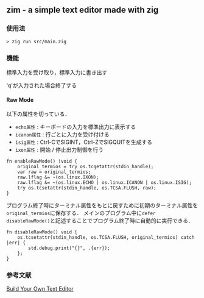 ## zim - a simple text editor made with zig

### 使用法

```
> zig run src/main.zig
```

### 機能

標準入力を受け取り，標準入力に書き出す

'q'が入力された場合終了する

#### Raw Mode

以下の属性を切っている．

 - `echo属性` : キーボードの入力を標準出力に表示する
 - `icanon属性` : 行ごとに入力を受け付ける
 - `isig属性` : Ctrl-CでSIGINT，Ctrl-ZでSIGQUITを生成する
 - `ixon属性` : 開始 / 停止出力制御を行う

```
fn enableRawMode() !void {
    original_termios = try os.tcgetattr(stdin_handle);
    var raw = original_termios;
    raw.lflag &= ~(os.linux.IXON);
    raw.lflag &= ~(os.linux.ECHO | os.linux.ICANON | os.linux.ISIG);
    try os.tcsetattr(stdin_handle, os.TCSA.FLUSH, raw);
}
```

プログラム終了時にターミナル属性をもとに戻すために初期のターミナル属性を`original_termios`に保存する．
メインのプログラム中に`defer disableRawMode()`と記述することでプログラム終了時に自動的に実行できる．

```
fn disableRawMode() void {
    os.tcsetattr(stdin_handle, os.TCSA.FLUSH, original_termios) catch |err| {
        std.debug.print("{}", .{err});
    };
}
```

### 参考文献

[Build Your Own Text Editor](https://viewsourcecode.org/snaptoken/kilo/ "kilo editor")
